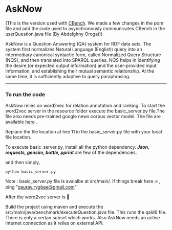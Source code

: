 # AskNow
(This is the version used with [CBench](https://github.com/aorogat/CBench). We made a few changes in the pom file and add the code used to asynchronously communicates CBench in the userQuestion.java file [By Abdelghny Orogat])

AskNow is a Question Answering (QA) system for RDF data sets. The system first normalizes Natural Language (English) query into an intermediary canonical syntactic form, called Normalized Query Structure (NQS), and then translated into SPARQL queries. NQS helps in identifying the desire (or expected output information) and the user-provided input information, and establishing their mutual semantic relationship. At the same time, it is sufficiently adaptive to query paraphrasing.

-----------------------------------------------------------------------------------------------------------------------------
### To run the code 


AskNow relies on word2vec for relation annotation and ranking. To start the word2vec server in the resource folder execute the basic_server.py file.The file also needs pre-trained google news corpus vector model. The file are available [here](https://drive.google.com/file/d/0B7XkCwpI5KDYNlNUTTlSS21pQmM/edit) . 

Replace the file location at line 11 in the basic_server.py file with your local file location. 

To execute basic_server.py, install all the python dependency. ***Json, requests, gensim, bottle, pprint*** are few of the dependencies.

and then simply, 
```
python basic_server.py
```


Note : basic_server.py file is avaialbe at src/main/. If things break here :fire: , ping "gaurav.rygbee@gmail.com"

After the word2vec server is :running:

Build the project using maven and execute the src/main/java/benchmark/executeQuestion.java file. This runs the qald6 file. There is only a certan subset which works. Also AskNow needs an active internet connection as it relies on external API.
